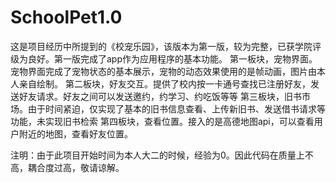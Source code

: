 # SchoolPet1.0
这是项目经历中所提到的《校宠乐园》，该版本为第一版，较为完整，已获学院评级为良好。第一版完成了app作为应用程序的基本功能。
第一板块，宠物界面。宠物界面完成了宠物状态的基本展示，宠物的动态效果使用的是帧动画，图片由本人亲自绘制。
第二板块，好友交互。提供了校内按一卡通号查找已注册好友，发送好友请求。好友之间可以发送邀约，约学习、约吃饭等等
第三板块，旧书市场。由于时间紧迫，仅实现了基本的旧书信息查看、上传新旧书、发送借书请求等功能，未实现旧书检索
第四板块，查看位置。接入的是高德地图api，可以查看用户附近的地图，查看好友位置。

注明：由于此项目开始时间为本人大二的时候，经验为0。因此代码在质量上不高，耦合度过高，敬请谅解。
